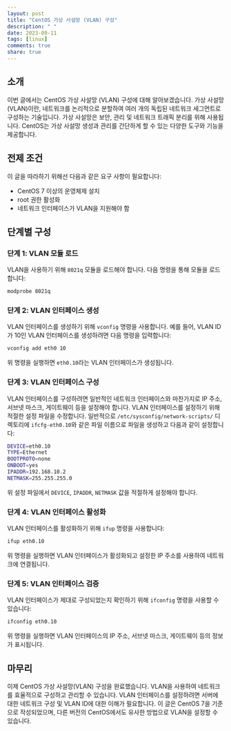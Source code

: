 ```yaml
---
layout: post
title: "CentOS 가상 사설망 (VLAN) 구성"
description: " "
date: 2023-09-11
tags: [linux]
comments: true
share: true
---
```


## 소개
이번 글에서는 CentOS 가상 사설망 (VLAN) 구성에 대해 알아보겠습니다. 가상 사설망(VLAN)이란, 네트워크를 논리적으로 분할하여 여러 개의 독립된 네트워크 세그먼트로 구성하는 기술입니다. 가상 사설망은 보안, 관리 및 네트워크 트래픽 분리를 위해 사용됩니다. CentOS는 가상 사설망 생성과 관리를 간단하게 할 수 있는 다양한 도구와 기능을 제공합니다. 

## 전제 조건
이 글을 따라하기 위해선 다음과 같은 요구 사항이 필요합니다:
- CentOS 7 이상의 운영체제 설치
- root 권한 활성화
- 네트워크 인터페이스가 VLAN을 지원해야 함

## 단계별 구성

### 단계 1: VLAN 모듈 로드

VLAN을 사용하기 위해 `8021q` 모듈을 로드해야 합니다. 다음 명령을 통해 모듈을 로드합니다:

```bash
modprobe 8021q
```

### 단계 2: VLAN 인터페이스 생성

VLAN 인터페이스를 생성하기 위해 `vconfig` 명령을 사용합니다. 예를 들어, VLAN ID가 10인 VLAN 인터페이스를 생성하려면 다음 명령을 입력합니다:

```bash
vconfig add eth0 10
```

위 명령을 실행하면 `eth0.10`라는 VLAN 인터페이스가 생성됩니다.

### 단계 3: VLAN 인터페이스 구성

VLAN 인터페이스를 구성하려면 일반적인 네트워크 인터페이스와 마찬가지로 IP 주소, 서브넷 마스크, 게이트웨이 등을 설정해야 합니다. VLAN 인터페이스를 설정하기 위해 적절한 설정 파일을 수정합니다. 일반적으로 `/etc/sysconfig/network-scripts/` 디렉토리에 `ifcfg-eth0.10`와 같은 파일 이름으로 파일을 생성하고 다음과 같이 설정합니다:

```bash
DEVICE=eth0.10
TYPE=Ethernet
BOOTPROTO=none
ONBOOT=yes
IPADDR=192.168.10.2
NETMASK=255.255.255.0
```

위 설정 파일에서 `DEVICE`, `IPADDR`, `NETMASK` 값을 적절하게 설정해야 합니다.

### 단계 4: VLAN 인터페이스 활성화

VLAN 인터페이스를 활성화하기 위해 `ifup` 명령을 사용합니다:

```bash
ifup eth0.10
```

위 명령을 실행하면 VLAN 인터페이스가 활성화되고 설정한 IP 주소를 사용하여 네트워크에 연결됩니다.

### 단계 5: VLAN 인터페이스 검증

VLAN 인터페이스가 제대로 구성되었는지 확인하기 위해 `ifconfig` 명령을 사용할 수 있습니다:

```bash
ifconfig eth0.10
```

위 명령을 실행하면 VLAN 인터페이스의 IP 주소, 서브넷 마스크, 게이트웨이 등의 정보가 표시됩니다.

## 마무리
이제 CentOS 가상 사설망(VLAN) 구성을 완료했습니다. VLAN을 사용하여 네트워크를 효율적으로 구성하고 관리할 수 있습니다. VLAN 인터페이스를 설정하려면 서버에 대한 네트워크 구성 및 VLAN ID에 대한 이해가 필요합니다. 이 글은 CentOS 7을 기준으로 작성되었으며, 다른 버전의 CentOS에서도 유사한 방법으로 VLAN을 설정할 수 있습니다.